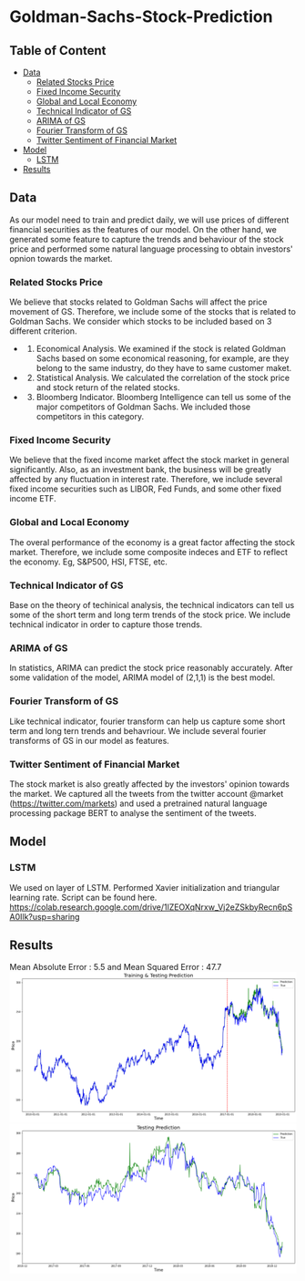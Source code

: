 # Goldman-Sachs-Stock-Prediction

## Table of Content
* [Data](#Data)
    * [Related Stocks Price](#Related-Stocks-Price)
    * [Fixed Income Security](#Fixed-Income-Security)
    * [Global and Local Economy](#Global-and-Local-Economy)
    * [Technical Indicator of GS](#Technical-Indicator-of-GS)
    * [ARIMA of GS](#ARIMA-of-GS)
    * [Fourier Transform of GS](#Fourier-Transform-of-GS)
    * [Twitter Sentiment of Financial Market](#Twitter-Sentiment-of-Financial-Market)
* [Model](#Model)
    * [LSTM](#LSTM)
* [Results](#Results)

## Data
As our model need to train and predict daily, we will use prices of different financial securities as the features of our model. On the other hand, we generated some feature to capture the trends and behaviour of the stock price and performed some natural language processing to obtain investors' opnion towards the market.

### Related Stocks Price
We believe that stocks related to Goldman Sachs will affect the price movement of GS. Therefore, we include some of the stocks that is related to Goldman Sachs. We consider which stocks to be included based on 3 different criterion. 
- 1. Economical Analysis. We examined if the stock is related Goldman Sachs based on some economical reasoning, for example, are they belong to the same industry, do they have to same customer maket. 
- 2. Statistical Analysis. We calculated the correlation of the stock price and stock return of the related stocks.
- 3. Bloomberg Indicator. Bloomberg Intelligence can tell us some of the major competitors of Goldman Sachs. We included those competitors in this category.

### Fixed Income Security
We believe that the fixed income market affect the stock market in general significantly. Also, as an investment bank, the business will be greatly affected by any fluctuation in interest rate. Therefore, we include several fixed income securities such as LIBOR, Fed Funds, and some other fixed income ETF.

### Global and Local Economy
The overal performance of the economy is a great factor affecting the stock market. Therefore, we include some composite indeces and ETF to reflect the economy. Eg, S&P500, HSI, FTSE, etc.

### Technical Indicator of GS
Base on the theory of techinical analysis, the technical indicators can tell us some of the short term and long term trends of the stock price. We include technical indicator in order to capture those trends.

### ARIMA of GS
In statistics, ARIMA can predict the stock price reasonably accurately. After some validation of the model, ARIMA model of (2,1,1) is the best model.

### Fourier Transform of GS
Like technical indicator, fourier transform can help us capture some short term and long tern trends and behavriour. We include several fourier transforms of GS in our model as features.

### Twitter Sentiment of Financial Market
The stock market is also greatly affected by the investors' opinion towards the market. We captured all the tweets from the twitter account @market (https://twitter.com/markets) and used a pretrained natural language processing package BERT to analyse the sentiment of the tweets.

## Model
### LSTM
We used on layer of LSTM. Performed Xavier initialization and triangular learning rate. Script can be found here.
https://colab.research.google.com/drive/1lZEOXqNrxw_Vj2eZSkbyRecn6pSA0Ilk?usp=sharing


## Results
Mean Absolute Error : 5.5 and Mean Squared Error :  47.7
![train_test](https://github.com/heamabc/Goldman-Sachs-Stock-Prediction/blob/master/Illustration1.png)
![test](https://github.com/heamabc/Goldman-Sachs-Stock-Prediction/blob/master/Illustration2.png)
